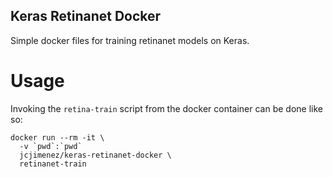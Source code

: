 Keras Retinanet Docker
---------------------------
Simple docker files for training retinanet models on Keras.

Usage
=====
Invoking the `retina-train` script from the docker container can be done like so:

```
docker run --rm -it \
  -v `pwd`:`pwd`
  jcjimenez/keras-retinanet-docker \
  retinanet-train
```

